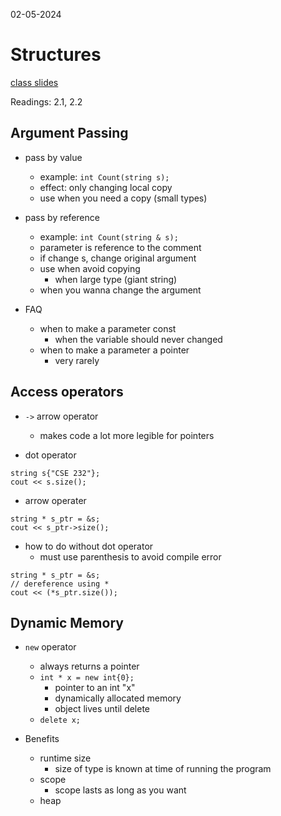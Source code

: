 02-05-2024

# Structures

[class slides](https://cse232-msu.github.io/CSE232/lectures/week04.html)

Readings: 2.1, 2.2

## Argument Passing 

- pass by value
    - example: `int Count(string s);`
    - effect: only changing local copy
    - use when you need a copy (small types)
- pass by reference 
    - example: `int Count(string & s);`
    - parameter is reference to the comment
    - if change s, change original argument
    - use when avoid copying
        - when large type (giant string)
    - when you wanna change the argument

- FAQ
    - when to make a parameter const
        - when the variable should never changed
    - when to make a parameter a pointer
        - very rarely 

## Access operators

- `->` arrow operator
    - makes code a lot more legible for pointers

- dot operator

```
string s{"CSE 232"};
cout << s.size();
```

- arrow operater

```
string * s_ptr = &s;
cout << s_ptr->size();
```

- how to do without dot operator
    - must use parenthesis to avoid compile error

```
string * s_ptr = &s;
// dereference using *
cout << (*s_ptr.size());
```

## Dynamic Memory

- `new` operator
    - always returns a pointer
    - `int * x = new int{0};`
        - pointer to an int "x"
        - dynamically allocated memory
        - object lives until delete
    - `delete x;`

- Benefits
    - runtime size
        - size of type is known at time of running the program
    - scope
        - scope lasts as long as you want
    - heap